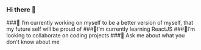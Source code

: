 ### Hi there 👋
###🌱 I’m currently working on myself to be a better version of myself, that my future self will be proud of
###👯I’m currently learning ReactJS
###🤔I’m looking to collaborate on coding projects
###💬 Ask me about what you don't know about me
<!--
**Jayqueue1/jayqueue1** is a ✨ _special_ ✨ repository because its `README.md` (this file) appears on your GitHub profile.

Here are some ideas to get you started:

- 🔭 I’m currently working on myself to be a better version of myself, that my future self will be proud of
- 🌱 I’m currently learning ReactJS...
- 👯 I’m looking to collaborate on coding projects
- 🤔 I’m looking for help with ...
- 💬 Ask me about what you don't know about me
- 📫 How to reach me: ewurajoy@yaho.com
- 😄 Pronouns: Female, a she.
- ⚡ Fun fact: I am half asleep

